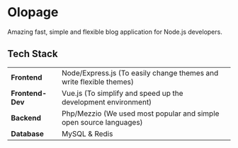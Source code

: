 
# Olopage

Amazing fast, simple and flexible blog application for Node.js developers.

## Tech Stack

<table>
	<tbody>
		<tr>
			<td><b>Frontend</b></td>
			<td>Node/Express.js (To easily change themes and write flexible themes)</td>
		</tr>
		<tr>
			<td><b>Frontend-Dev</b></td>
			<td>Vue.js (To simplify and speed up the development environment)</td>
		</tr>
		<tr>
			<td><b>Backend</b></td>
			<td>Php/Mezzio (We used most popular and simple open source languages)</td>
		</tr>
		<tr>
			<td><b>Database</b></td>
			<td>MySQL & Redis</td>
		</tr>
	</tbody>
</table>
